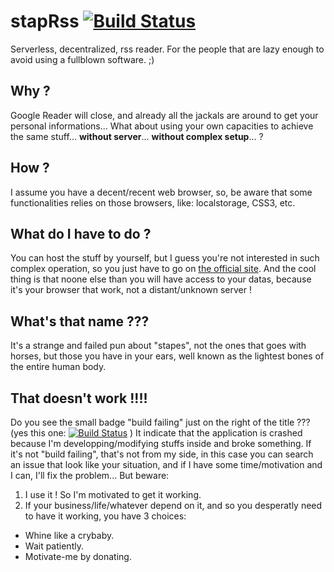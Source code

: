 stapRss  [![Build Status](https://travis-ci.org/kane-thornwyrd/stapRss.png?branch=master)](https://travis-ci.org/kane-thornwyrd/stapRss)
=======
Serverless, decentralized, rss reader.
For the people that are lazy enough to avoid using a fullblown software. ;)

Why ?
-----
Google Reader will close, and already all the jackals are around
to get your personal informations...
What about using your own capacities to achieve the same stuff...
**without server**... **without complex setup**... ?

How ?
-----
I assume you have a decent/recent web browser, so, be aware that
some functionalities relies on those browsers, like: localstorage, CSS3, etc.

What do I have to do ?
----------------------
You can host the stuff by yourself, but I guess you're not interested
in such complex operation, so you just have to go on [the official site](kane-thornwyrd.github.com/stapRss).
And the cool thing is that noone else than you will have access to your
datas, because it's your browser that work, not a distant/unknown server !

What's that name ???
--------------------
It's a strange and failed pun about "stapes", not the ones that goes
with horses, but those you have in your ears, well known as the lightest
bones of the entire human body.

That doesn't work !!!!
----------------------
Do you see the small badge "build failing" just on the right of the title ???
(yes this one: [![Build Status](https://travis-ci.org/kane-thornwyrd/stapRss.png?branch=master)](https://travis-ci.org/kane-thornwyrd/stapRss) )
It indicate that the application is crashed because I'm developping/modifying
stuffs inside and broke something.
If it's not "build failing", that's not from my side, in this case you can
search an issue that look like your situation, and if I have some time/motivation
and I can, I'll fix the problem...
But beware:

1. I use it ! So I'm motivated to get it working.
2. If your business/life/whatever depend on it, and so you desperatly need to have it working, you have 3 choices:
  * Whine like a crybaby.
  * Wait patiently.
  * Motivate-me by donating.

